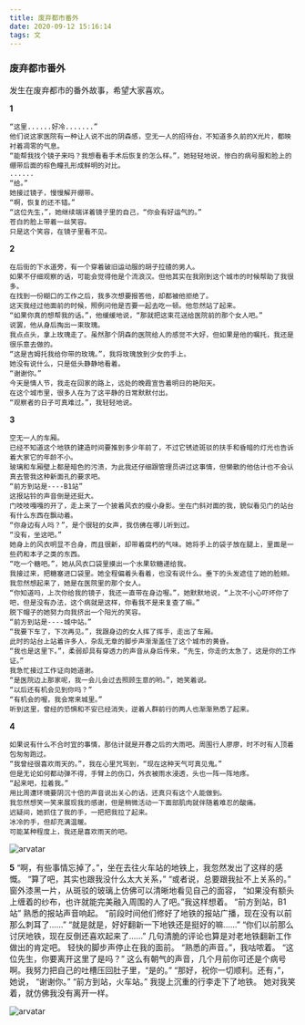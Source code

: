 ```yaml
---
title: 废弃都市番外
date: 2020-09-12 15:16:14
tags: 文
---
```


<h3>废弃都市番外</h3>
发生在废弃都市的番外故事，希望大家喜欢。


**1**

    “这里......好冷.......”
    他们说这家医院有一种让人说不出的阴森感，空无一人的招待台，不知道多久前的X光片，都映衬着凋零的气息。
    “能帮我找个镜子来吗？我想看看手术后恢复的怎么样。”，她轻轻地说，惨白的病号服和脸上的绷带后面的棕色瞳孔形成鲜明的对比。
    ......
    “给。”
    她接过镜子，慢慢解开绷带。
    “啊，恢复的还不错。”
    “这位先生，”，她继续端详着镜子里的自己，“你会有好运气的。”
    苍白的脸上带着一丝笑容。
    只是这个笑容，在镜子里看不见。

**2**

    在后街的下水道旁，有一个穿着破旧运动服的胡子拉碴的男人。
    如果不仔细观察的话，可能会觉得他是个流浪汉。但他其实在我刚到这个城市的时候帮助了我很多。
    在找到一份糊口的工作之后，我多次想要报答他，却都被他拒绝了。
    这天我经过他面前的时候，照例问他是否要一起去吃一顿。他忽然站了起来。
    “如果你真的想帮我的话。”，他缓缓地说，“那就把这束花送给医院前的那个女人吧。”
    说罢，他从身后掏出一束玫瑰。
    我点点头，拿上玫瑰走了。虽然那个阴森的医院给人的感觉不大好，但如果是他的嘱托，我还是很乐意去做的。
    “这是吉姆托我给你带的玫瑰。”，我将玫瑰放到少女的手上。
    她没有说什么，只是低头静静地看着。
    “谢谢你。”
    今天是情人节，我走在回家的路上，远处的晚霞宣告着明日的艳阳天。
    在这个城市里，很多人在为了这平静的日常默默付出。
    “观察者的日子可真难过。”，我轻轻地说。

**3**

    空无一人的车厢。
    已经不知道这个地铁的建造时间要推到多少年前了，不过它锈迹斑驳的扶手和昏暗的灯光也告诉着大家它的年龄不小。
    玻璃和车厢壁上都是暗色的污渍，为此我还仔细跟管理员讲过这事情，但懒散的他估计也不会认真去管我这种新面孔的要求吧。
    “前方到站是----B1站”
    这报站铃的声音倒是还挺大。
    门吱吱嘎嘎的开了，走上来了一个披着风衣的瘦小身影。坐在门斜对面的我，貌似看见门的站台有什么东西在飘动着。
    “你身边有人吗？”，是个很轻的女声，我仿佛在哪儿听到过。
    “没有，坐这吧。”
    她身上的风衣明显不合身，而且很新，却带着腐朽的气味。她将手上的袋子放在腿上，里面是一些药和本子之类的东西。
    “吃一个糖吧。”，她从风衣口袋里摸出一个水果软糖递给我。
    我接过来，把糖塞进口袋里。她全程偏着头看着，也没有说什么。垂下的头发遮住了她的脸颊。我忽然想起来了，她是在医院里的那个女人。
    “你知道吗，上次你给我的镜子，我还一直带在身边喔。”，她默默地说，“上次不小心吓坏你了吧，但是没有办法，这个病就是这样，你看我不是来复查了嘛。”
    脱下帽子的她努力向我挤出一个阳光的笑容。
    “前方到站是----城中站。”
    “我要下车了，下次再见。”，我跟身边的女人挥了挥手，走出了车厢。
    此时的站台上站着许多人，杂乱无章的脚步声渐渐盖住了这个城市的黄昏。
    “我也是这里下。”，柔弱却具有穿透力的声音从身后传来，“先生，你走的太急了，这是你的工作证。”
    我急忙接过工作证向她道谢。
    “是医院边上那家呢，我一会儿会过去照顾生意的哟。”，她笑着说。
    “以后还有机会见到你吗？”
    “有机会的喔，我会常来城里。”
    听到这里，曾经的恐惧和不安已经消失，逆着人群前行的两人也渐渐熟悉了起来。

**4**

    如果说有什么不合时宜的事情，那估计就是开春之后的大雨吧。周围行人廖廖，时不时有人顶着包匆匆跑过。
    “我曾经很喜欢雨天的。”，我在心里咒骂到，“现在这种天气可真见鬼。”
    但是无论如何都动弹不得，手臂上的伤口，外衣被雨水浸透，头也一阵一阵地疼。
    “起来吧，拉着我。”
    用比周遭环境要阴沉十倍的声音说出关心的话，还真只有这个人能做到。
    我忽然想笑一笑来展现我的感谢，但是稍微活动一下面部肌肉就伴随着难忍的酸痛。
    迟疑间，她抓住了我的手，一把把我拉了起来。
    冰冷的手，但却充满温暖。
    可能某种程度上，我还是喜欢雨天的吧。

![arvatar](https://dxyinme.github.io/images/hand_in_rain.jpg)


**5**
    “啊，有些事情忘掉了。”，坐在去往火车站的地铁上，我忽然发出了这样的感慨。
    “算了吧，其实也跟我没什么太大关系，”
    “或者说，总要跟我扯不上关系的。”
    窗外漆黑一片，从斑驳的玻璃上仿佛可以清晰地看见自己的面容，
    “如果没有额头上缠着的纱布，也许就能完美融入周围的人了吧。”我这样想着。
    “前方到站，B1站”
    熟悉的报站声音响起。
    “前段时间他们修好了地铁的报站广播，现在没有以前那么刺耳了......”
    “就是就是，好好翻新一下地铁还是挺好的嘛......”
    “你们以前那么讨厌地铁，现在反倒还喜欢起来了......”
    几句清脆的评论也算是对老地铁翻新工作做出的肯定吧。
    轻快的脚步声停止在我的面前。
    “熟悉的声音。”，我咕哝着。
    “这位先生，你要离开这里了是吗？”
    这么有朝气的声音，几个月前你可还是个病号啊。我努力把自己的吐槽压回肚子里，“是的。”
    “那好，祝你一切顺利。还有，”，她说，
    “谢谢你。”
    “前方到站，火车站。”
    我提上沉重的行李走下了地铁。
    她对我笑着，就仿佛我没有离开一样。

![arvatar](https://dxyinme.github.io/images/lovely.jpg)
